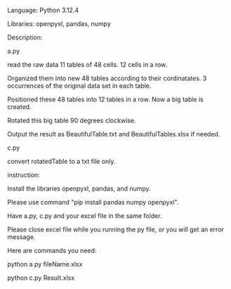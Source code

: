 Language: Python 3.12.4

Libraries: openpyxl, pandas, numpy



Description:

a.py

read the raw data 11 tables of 48 cells. 12 cells in a row.

Organized them into new 48 tables according to their cordinatates. 3 occurrences of the original data set in each table.

Positioned these 48 tables into 12 tables in a row. Now a big table is created.

Rotated this big table 90 degrees clockwise.

Output the result as BeautifulTable.txt and BeautifulTables.xlsx if needed.


c.py

convert rotatedTable to a txt file only.



instruction:

Install the libraries openpyxl, pandas, and numpy.

Please use command "pip install pandas numpy openpyxl".

Have a.py, c.py and your excel file in the same folder.

Please close excel file while you running the py file, or you will get an error message.

Here are commands you need:

python a.py fileName.xlsx

python c.py Result.xlsx
